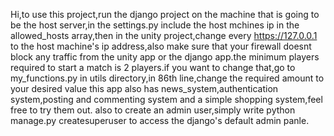 Hi,to use this project,run the django project on the machine that is going to be the host server,in the settings.py include the host mchines ip in the allowed_hosts array,then in the unity project,change every https://127.0.0.1 to the host machine's ip address,also make sure that
your firewall doesnt block any traffic from the unity app or the django app.the minimum players required to start a match is 2 players.if you want to change that,go to my_functions.py in utils directory,in 86th line,change the required amount to your desired value
this app also has news_system,authentication system,posting and commenting system and a simple shopping system,feel free to try them out.
also to create an admin user,simply write python manage.py createsuperuser to access the django's default admin panle.

